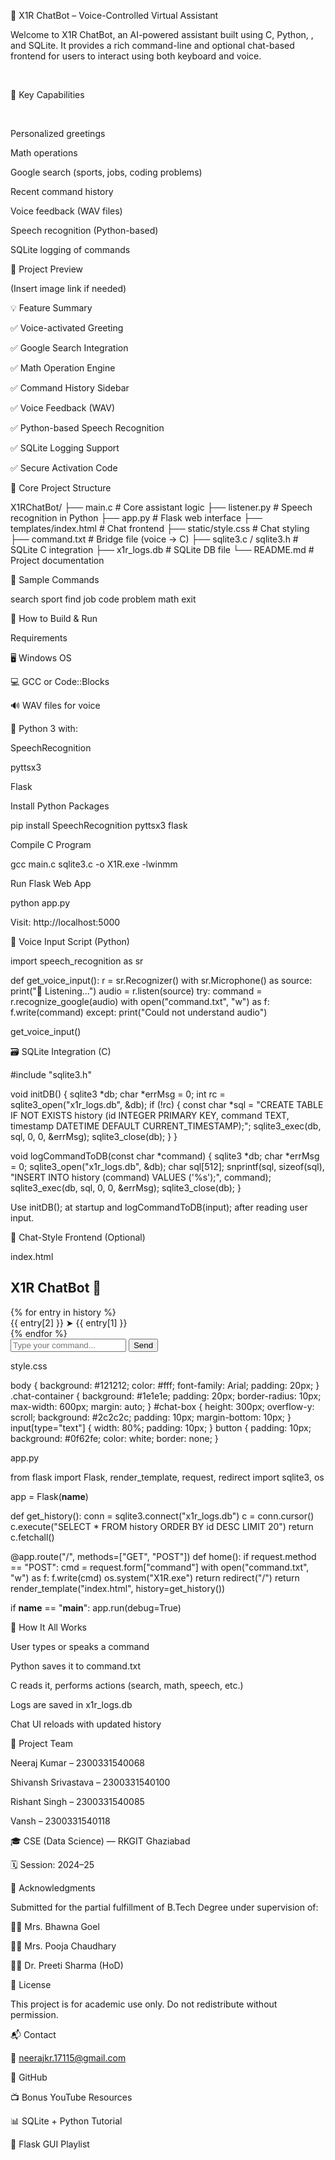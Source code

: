 🤖 X1R ChatBot – Voice-Controlled Virtual Assistant


Welcome to X1R ChatBot, an AI-powered  assistant built using C, Python, , and SQLite. It provides a rich command-line and optional chat-based frontend for users to interact using both keyboard and voice.

<br>

🎯 Key Capabilities

<br>


Personalized greetings




Math operations




Google search (sports, jobs, coding problems)




Recent command history




Voice feedback (WAV files)




Speech recognition (Python-based)




SQLite logging of commands





📸 Project Preview


(Insert image link if needed)



💡 Feature Summary




✅ Voice-activated Greeting




✅ Google Search Integration




✅ Math Operation Engine




✅ Command History Sidebar




✅ Voice Feedback (WAV)




✅ Python-based Speech Recognition




✅ SQLite Logging Support




✅ Secure Activation Code





📁 Core Project Structure


X1RChatBot/
├── main.c                  # Core assistant logic
├── listener.py             # Speech recognition in Python
├── app.py                  # Flask web interface
├── templates/index.html    # Chat frontend
├── static/style.css        # Chat styling
├── command.txt             # Bridge file (voice → C)
├── sqlite3.c / sqlite3.h   # SQLite C integration
├── x1r_logs.db             # SQLite DB file
└── README.md               # Project documentation




🧪 Sample Commands


search sport
find job
code problem
math
exit




🔧 How to Build & Run


Requirements




🖥️ Windows OS




💻 GCC or Code::Blocks




🔊 WAV files for voice




🐍 Python 3 with:




SpeechRecognition




pyttsx3




Flask






Install Python Packages


pip install SpeechRecognition pyttsx3 flask



Compile C Program


gcc main.c sqlite3.c -o X1R.exe -lwinmm



Run Flask Web App


python app.py



Visit: http://localhost:5000



🔄 Voice Input Script (Python)


import speech_recognition as sr

def get_voice_input():
    r = sr.Recognizer()
    with sr.Microphone() as source:
        print("🎤 Listening...")
        audio = r.listen(source)
    try:
        command = r.recognize_google(audio)
        with open("command.txt", "w") as f:
            f.write(command)
    except:
        print("Could not understand audio")

get_voice_input()




🗃️ SQLite Integration (C)


#include "sqlite3.h"

void initDB() {
    sqlite3 *db;
    char *errMsg = 0;
    int rc = sqlite3_open("x1r_logs.db", &db);
    if (!rc) {
        const char *sql = "CREATE TABLE IF NOT EXISTS history (id INTEGER PRIMARY KEY, command TEXT, timestamp DATETIME DEFAULT CURRENT_TIMESTAMP);";
        sqlite3_exec(db, sql, 0, 0, &errMsg);
        sqlite3_close(db);
    }
}

void logCommandToDB(const char *command) {
    sqlite3 *db;
    char *errMsg = 0;
    sqlite3_open("x1r_logs.db", &db);
    char sql[512];
    snprintf(sql, sizeof(sql), "INSERT INTO history (command) VALUES ('%s');", command);
    sqlite3_exec(db, sql, 0, 0, &errMsg);
    sqlite3_close(db);
}



Use initDB(); at startup and logCommandToDB(input); after reading user input.



💬 Chat-Style Frontend (Optional)


index.html


<title>X1R ChatBot</title>
<div class="chat-container">
  <h2>X1R ChatBot 💬</h2>
  <div id="chat-box">
    {% for entry in history %}
      <div class="chat-entry">{{ entry[2] }} ➤ {{ entry[1] }}</div>
    {% endfor %}
  </div>
  <form action="/" method="POST">
    <input type="text" name="command" placeholder="Type your command...">
    <button type="submit">Send</button>
  </form>
</div>



style.css


body { background: #121212; color: #fff; font-family: Arial; padding: 20px; }
.chat-container { background: #1e1e1e; padding: 20px; border-radius: 10px; max-width: 600px; margin: auto; }
#chat-box { height: 300px; overflow-y: scroll; background: #2c2c2c; padding: 10px; margin-bottom: 10px; }
input[type="text"] { width: 80%; padding: 10px; }
button { padding: 10px; background: #0f62fe; color: white; border: none; }



app.py


from flask import Flask, render_template, request, redirect
import sqlite3, os

app = Flask(__name__)

def get_history():
    conn = sqlite3.connect("x1r_logs.db")
    c = conn.cursor()
    c.execute("SELECT * FROM history ORDER BY id DESC LIMIT 20")
    return c.fetchall()

@app.route("/", methods=["GET", "POST"])
def home():
    if request.method == "POST":
        cmd = request.form["command"]
        with open("command.txt", "w") as f:
            f.write(cmd)
        os.system("X1R.exe")
        return redirect("/")
    return render_template("index.html", history=get_history())

if __name__ == "__main__":
    app.run(debug=True)




🧠 How It All Works




User types or speaks a command




Python saves it to command.txt




C reads it, performs actions (search, math, speech, etc.)




Logs are saved in x1r_logs.db




Chat UI reloads with updated history





👥 Project Team




Neeraj Kumar – 2300331540068




Shivansh Srivastava – 2300331540100




Rishant Singh – 2300331540085




Vansh – 2300331540118




🎓 CSE (Data Science) — RKGIT Ghaziabad

🗓️ Session: 2024–25



🏅 Acknowledgments


Submitted for the partial fulfillment of B.Tech Degree under supervision of:




👩‍🏫 Mrs. Bhawna Goel




👩‍🏫 Mrs. Pooja Chaudhary




👨‍🏫 Dr. Preeti Sharma (HoD)





📜 License


This project is for academic use only. Do not redistribute without permission.



📬 Contact


📧 neerajkr.17115@gmail.com

🔗 GitHub



📺 Bonus YouTube Resources




📊 SQLite + Python Tutorial




🎨 Flask GUI Playlist


